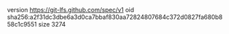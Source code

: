 version https://git-lfs.github.com/spec/v1
oid sha256:a2f31dc3dbe6a3d0ca7bbaf830aa72824807684c372d0827fa680b858c1c9551
size 3274
